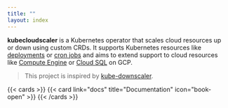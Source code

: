 ```yaml
---
title: ""
layout: index
---
```


**kubecloudscaler** is a Kubernetes operator that scales cloud resources up or down using custom CRDs. It supports Kubernetes resources like [deployments](https://kubernetes.io/docs/concepts/workloads/controllers/deployment/) or [cron jobs](https://kubernetes.io/docs/concepts/workloads/controllers/cron-jobs/) and aims to extend support to cloud resources like [Compute Engine](https://cloud.google.com/compute/docs/instances) or [Cloud SQL](https://cloud.google.com/sql/docs) on GCP.

> This project is inspired by [kube-downscaler](https://codeberg.org/hjacobs/kube-downscaler).

{{< cards >}}
  {{< card link="docs" title="Documentation" icon="book-open" >}}
{{< /cards >}}
